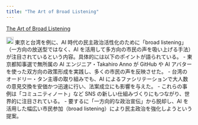 ```yaml
---
title: "The Art of Broad Listening"
---
```


[The Art of Broad Listening](https://www.combinationsmag.com/the-art-of-broad-listening/)

<img src='https://scrapbox.io/api/pages/nishio/o1 Pro/icon' alt='o1 Pro.icon' height="19.5"/>
東京と台湾を例に、AI 時代の民主政治活性化のために「broad listening」（一方向の放送型ではなく、AI を活用して多方向の市民の声を吸い上げる手法）が注目されているという内容。具体的には以下のポイントが語られている。
- 東京都知事選で無所属の AI エンジニア・Takahiro Anno が GitHub や AI アバターを使った双方向の政策形成を実践し、多くの市民の声を反映させた。
- 台湾のオードリー・タン主導の取り組みでも、AI によるファシリテーションで大人数の意見交換を安価かつ迅速に行い、法案成立にも影響を与えた。
- これらの事例は「コミュニティノート」など SNS の新しい仕組みづくりにもつながり、世界的に注目されている。
- 要するに「一方向的な政治宣伝」から脱却し、AI を活用した幅広い市民参加（broad listening）により民主政治を強化しようという提案。
